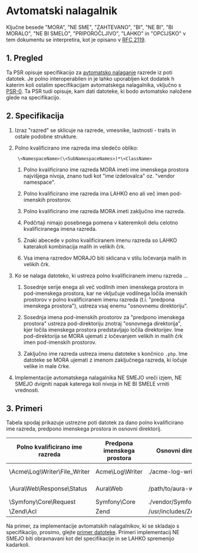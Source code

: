 # Avtomatski nalagalnik

Ključne besede "MORA", "NE SME", "ZAHTEVANO", "BI", "NE BI", "BI MORALO",
"NE BI SMELO", "PRIPOROČLJIVO", "LAHKO" in "OPCIJSKO" v tem dokumentu se
interpretira, kot je opisano v [RFC 2119](http://tools.ietf.org/html/rfc2119).


## 1. Pregled

Ta PSR opisuje specifikacijo za [avtomatsko nalaganje][autoloading] razrede iz poti
datotek. Je polno interoperabilen in je lahko uporabljen kot dodatek h katerim koli ostalim
specifikacijam avtomatskega nalagalnika, vključno s [PSR-0][]. Ta PSR tudi opisuje, kam
dati datoteke, ki bodo avtomatsko naložene glede na specifikacijo.


## 2. Specifikacija

1. Izraz "razred" se sklicuje na razrede, vmesnike, lastnosti - traits in ostale podobne
   strukture.

2. Polno kvalificirano ime razreda ima sledečo obliko:

        \<NamespaceName>(\<SubNamespaceNames>)*\<ClassName>

    1. Polno kvalificirano ime razreda MORA imeti ime imenskega prostora najvišjega nivoja,
       znano tudi kot "ime izdelovalca" oz. "vendor namespace".

    2. Polno kvalificirano ime razreda ima LAHKO eno ali več imen pod-imenskih
       prostorov.

    3. Polno kvalificirano ime razreda MORA imeti zaključno ime razreda.

    4. Podčrtaji nimajo posebnega pomena v kateremkoli delu celotno
       kvalificiranega imena razreda.

    5. Znaki abecede v polno kvalificiranem imenu razreda so LAHKO katerakoli
       kombinacija malih in velikih črk.

    6. Vsa imena razredov MORAJO biti sklicana v stilu ločevanja malih in velikih črk.

3. Ko se nalaga datoteko, ki ustreza polno kvalificiranem imenu razreda ...

    1. Sosednje serije enega ali več vodilnih imen imenskega prostora in pod-imenskega prostora,
       kar ne vključuje vodilnega ločila imenskih prostorov v polno kvalificiranem
       imenu razreda (t.i. "predpona imenskega prostora"), ustreza vsaj enemu
       "osnovnemu direktoriju".

    2. Sosednja imena pod-imenskih prostorov za "predpono imenskega prostora"
       ustreza pod-direktoriju znotraj "osnovnega direktorija", kjer
       ločila imenskega prostora predstavljajo ločila direktorijev. Ime pod-direktorija
       se MORA ujemati z ločevanjem velikih in malih črk imen pod-imenskih prostorov.

    3. Zaključno ime razreda ustreza imenu datoteke s končnico `.php`.
       Ime datoteke se MORA ujemati z imenom zaključnega razreda, ki ločuje velike in male črke.

4. Implementacije avtomatskega nalagalnika NE SMEJO vreči izjem, NE SMEJO dvigniti napak
   katerega koli nivoja in NE BI SMELE vrniti vrednosti.


## 3. Primeri

Tabela spodaj prikazuje ustrezne poti datotek za dano polno kvalificirano
ime razreda, predpono imenskega prostora in osnovni direktorij.

| Polno kvalificirano ime razreda | Predpona imenskega prostora | Osnovni direktorij       | Rezultat poti datoteke
| ------------------------------- |-----------------------------|--------------------------|-------------------------------------------
| \Acme\Log\Writer\File_Writer    | Acme\Log\Writer             | ./acme-log-writer/lib/   | ./acme-log-writer/lib/File_Writer.php
| \Aura\Web\Response\Status       | Aura\Web                    | /path/to/aura-web/src/   | /path/to/aura-web/src/Response/Status.php
| \Symfony\Core\Request           | Symfony\Core                | ./vendor/Symfony/Core/   | ./vendor/Symfony/Core/Request.php
| \Zend\Acl                       | Zend                        | /usr/includes/Zend/      | /usr/includes/Zend/Acl.php

Na primer, za implementacije avtomatskih nalagalnikov, ki se skladajo s specifikacijo,
prosimo, glejte [primer datoteke][]. Primeri implementacij NE SMEJO biti obravnavani
kot del specifikacije in se LAHKO spremenijo kadarkoli.

[autoloading]: http://php.net/autoload
[PSR-0]: https://github.com/php-fig/fig-standards/blob/master/accepted/PSR-0.md
[primer datoteke]: https://github.com/php-fig/fig-standards/blob/master/accepted/sl/PSR-4-autoloader-examples.md
